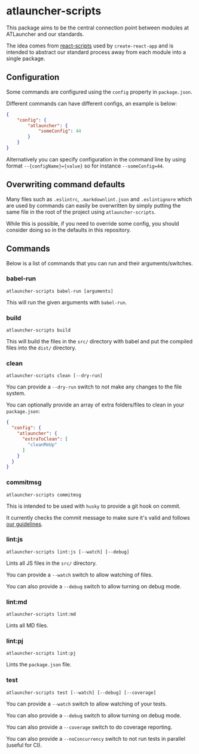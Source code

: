 # atlauncher-scripts

This package aims to be the central connection point between modules at ATLauncher and our
standards.

The idea comes from [react-scripts](https://github.com/facebookincubator/create-react-app)
used by `create-react-app` and is intended to abstract our standard process away from each module
into a single package.

## Configuration

Some commands are configured using the `config` property in `package.json`.

Different commands can have different configs, an example is below:

```json
{
    "config": {
        "atlauncher": {
            "someConfig": 44
        }
    }
}
```

Alternatively you can specify configuration in the command line by using format
`--{configName}={value}` so for instance `--someConfig=44`.

## Overwriting command defaults

Many files such as `.eslintrc`, `.markdownlint.json` and `.eslintignore` which are used by commands
can easily be overwritten by simply putting the same file in the root of the project using
`atlauncher-scripts`.

While this is possible, if you need to override some config, you should consider doing so in the
defaults in this repository.

## Commands

Below is a list of commands that you can run and their arguments/switches.

### babel-run

`atlauncher-scripts babel-run [arguments]`

This will run the given arguments with `babel-run`.

### build

`atlauncher-scripts build`

This will build the files in the `src/` directory with babel and put the compiled files into the `dist/` directory.

### clean

`atlauncher-scripts clean [--dry-run]`

You can provide a `--dry-run` switch to not make any changes to the file system.

You can optionally provide an array of extra folders/files to clean in your `package.json`:

```json
{
  "config": {
    "atlauncher": {
      "extraToClean": [
        "cleanMeUp"
      ]
    }
  }
}
```

### commitmsg

`atlauncher-scripts commitmsg`

This is intended to be used with `husky` to provide a git hook on commit.

It currently checks the commit message to make sure it's valid and follows
[our guidelines](https://github.com/ATLauncher/style-guide/blob/master/commitlint-config-atlauncher/README.md).

### lint:js

`atlauncher-scripts lint:js [--watch] [--debug]`

Lints all JS files in the `src/` directory.

You can provide a `--watch` switch to allow watching of files.

You can also provide a `--debug` switch to allow turning on debug mode.

### lint:md

`atlauncher-scripts lint:md`

Lints all MD files.

### lint:pj

`atlauncher-scripts lint:pj`

Lints the `package.json` file.

### test

`atlauncher-scripts test [--watch] [--debug] [--coverage]`

You can provide a `--watch` switch to allow watching of your tests.

You can also provide a `--debug` switch to allow turning on debug mode.

You can also provide a `--coverage` switch to do coverage reporting.

You can also provide a `--noConcurrency` switch to not run tests in parallel (useful for CI).
